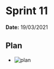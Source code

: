 # Sprint 11

**Date:** 19/03/2021

## Plan

- ![plan](/Users/sanderhurlen/GitHub/bachelor/org/sprints/sprint_11/plan.png)
